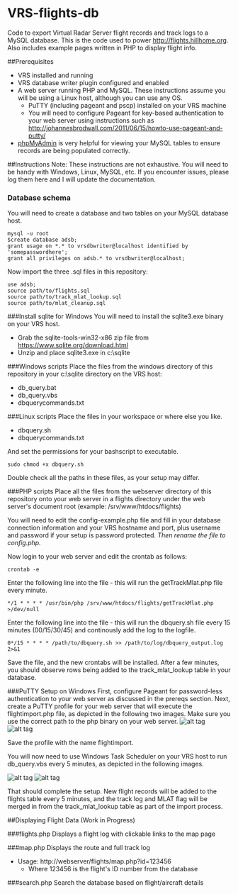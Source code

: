 # VRS-flights-db
Code to export Virtual Radar Server flight records and track logs to a MySQL database.  This is the code used to power http://flights.hillhome.org.
Also includes example pages written in PHP to display flight info.

##Prerequisites
- VRS installed and running
- VRS database writer plugin configured and enabled
- A web server running PHP and MySQL. These instructions assume you will be using a Linux host, although you can use any OS.
  - PuTTY (including pageant and pscp) installed on your VRS machine
  - You will need to configure Pageant for key-based authentication to your web server using instructions such as http://johannesbrodwall.com/2011/06/15/howto-use-pageant-and-putty/
- [phpMyAdmin](https://www.phpmyadmin.net) is very helpful for viewing your MySQL tables to ensure records are being populated correctly.

##Instructions
Note: These instructions are not exhaustive.  You will need to be handy with Windows, Linux, MySQL, etc.  If you encounter issues, please log them here and I will update the documentation.

### Database schema
You will need to create a database and two tables on your MySQL database host.

```
mysql -u root
$create database adsb;
grant usage on *.* to vrsdbwriter@localhost identified by 'somepasswordhere';
grant all privileges on adsb.* to vrsdbwriter@localhost;
```

Now import the three .sql files in this repository:
```
use adsb;
source path/to/flights.sql
source path/to/track_mlat_lookup.sql
source path/to/mlat_cleanup.sql
```

###Install sqlite for Windows
You will need to install the sqlite3.exe binary on your VRS host.
- Grab the sqlite-tools-win32-x86 zip file from https://www.sqlite.org/download.html
- Unzip and place sqlite3.exe in c:\sqlite

###Windows scripts
Place the files from the windows directory of this repository in your c:\sqlite directory on the VRS host:
- db_query.bat
- db_query.vbs
- dbquerycommands.txt

###Linux scripts
Place the files in your workspace or where else you like.
- dbquery.sh
- dbquerycommands.txt

And set the permissions for your bashscript to executable.
```
sudo chmod +x dbquery.sh
```

Double check all the paths in these files, as your setup may differ.

###PHP scripts
Place all the files from the webserver directory of this repository onto your web server in a flights directory under the web server's document root (example: /srv/www/htdocs/flights)

You will need to edit the config-example.php file and fill in your database connection information and your VRS hostname and port, plus username and password if your setup is password protected.  *Then rename the file to config.php.*

Now login to your web server and edit the crontab as follows:
```
crontab -e
```
Enter the following line into the file - this will run the getTrackMlat.php file every minute.
```
*/1 * * * * /usr/bin/php /srv/www/htdocs/flights/getTrackMlat.php >/dev/null
```
Enter the following line into the file - this will run the dbquery.sh file every 15 minutes (00/15/30/45) and continously add the log to the logfile.
```
0*/15 * * * * /path/to/dbquery.sh >> /path/to/log/dbquery_output.log 2>&1
```
Save the file, and the new crontabs will be installed.  After a few minutes, you should observe rows being added to the track_mlat_lookup table in your database.

###PuTTY Setup on Windows
First, configure Pageant for password-less authentication to your web server as discussed in the prereqs section.
Next, create a PuTTY profile for your web server that will execute the flightimport.php file, as depicted in the following two images.  Make sure you use the correct path to the php binary on your web server.
![alt tag](https://raw.github.com/ProHill/VRS-flights-db/master/images/putty1.png)
![alt tag](https://raw.github.com/ProHill/VRS-flights-db/master/images/putty2.png)

Save the profile with the name flightimport.

You will now need to use Windows Task Scheduler on your VRS host to run db_query.vbs every 5 minutes, as depicted in the following images.

![alt tag](https://raw.github.com/ProHill/VRS-flights-db/master/images/wintask1.png)
![alt tag](https://raw.github.com/ProHill/VRS-flights-db/master/images/wintask2.png)

That should complete the setup.  New flight records will be added to the flights table every 5 minutes, and the track log and MLAT flag will be merged in from the track_mlat_lookup table as part of the import process.

##Displaying Flight Data
(Work in Progress)

###flights.php
Displays a flight log with clickable links to the map page

###map.php
Displays the route and full track log
- Usage: http://webserver/flights/map.php?id=123456
  - Where 123456 is the flight's ID number from the database

###search.php
Search the database based on flight/aircraft details
